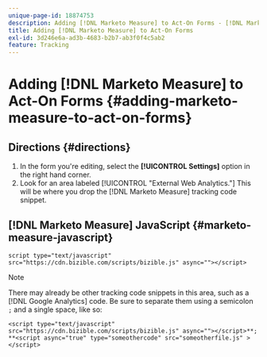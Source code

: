 ```yaml
---
unique-page-id: 18874753
description: Adding [!DNL Marketo Measure] to Act-On Forms - [!DNL Marketo Measure]
title: Adding [!DNL Marketo Measure] to Act-On Forms
exl-id: 3d246e6a-ad3b-4683-b2b7-ab3f0f4c5ab2
feature: Tracking
---
```

# Adding [!DNL Marketo Measure] to Act-On Forms {#adding-marketo-measure-to-act-on-forms}

## Directions {#directions}

1. In the form you're editing, select the **[!UICONTROL Settings]** option in the right hand corner.
1. Look for an area labeled [!UICONTROL "External Web Analytics."] This will be where you drop the [!DNL Marketo Measure] tracking code snippet.

## [!DNL Marketo Measure] JavaScript {#marketo-measure-javascript}

`script type="text/javascript" src="https://cdn.bizible.com/scripts/bizible.js" async=""></script>`

>[!NOTE]
>
>There may already be other tracking code snippets in this area, such as a [!DNL Google Analytics] code. Be sure to separate them using a semicolon `;` and a single space, like so:
>
>`<script type="text/javascript" src="https://cdn.bizible.com/scripts/bizible.js" async=""></script>**; **<script async="true" type="someothercode" src="someotherfile.js" ></script>`
